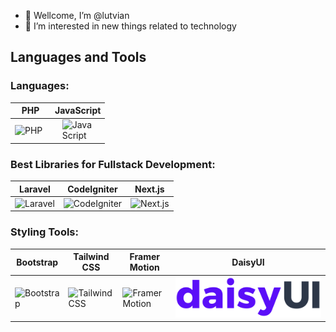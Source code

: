 - 👋 Wellcome, I’m @lutvian
- 👀 I’m interested in new things related to technology

## Languages and Tools

### Languages:

| PHP | JavaScript |
|-----|------------|
| <img src="https://upload.wikimedia.org/wikipedia/commons/thumb/2/27/PHP-logo.svg/1067px-PHP-logo.svg.png?20180502235434" alt="PHP" width="50" style="display: block; margin: 0 auto;"> | <img src="https://upload.wikimedia.org/wikipedia/commons/6/6a/JavaScript-logo.png" alt="JavaScript" width="50" style="display: block; margin: 0 auto;"> |

### Best Libraries for Fullstack Development:

| Laravel | CodeIgniter | Next.js |
|---------|-------------|---------|
| <img src="https://cdn.worldvectorlogo.com/logos/laravel-2.svg" alt="Laravel" width="50"> | <img src="https://cdn.worldvectorlogo.com/logos/codeigniter.svg" alt="CodeIgniter" width="50"> | <img src="https://upload.wikimedia.org/wikipedia/commons/8/8e/Nextjs-logo.svg" alt="Next.js" width="50"> |

### Styling Tools:

| Bootstrap | Tailwind CSS | Framer Motion | DaisyUI |
|-----------|--------------|---------------|---------|
| ![Bootstrap](https://getbootstrap.com/docs/5.1/assets/brand/bootstrap-logo-shadow.png) | ![Tailwind CSS](https://tailwindcss.com/_next/static/media/tailwindcss-mark.cebb0ed4.svg) | ![Framer Motion](https://framer.com/motion/brand/framer-motion.svg) | ![DaisyUI](https://raw.githubusercontent.com/saadeghi/files/main/daisyui/logo-4.svg) |

